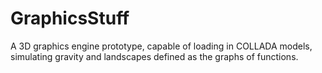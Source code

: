 # GraphicsStuff
A 3D graphics engine prototype, capable of loading in COLLADA models, simulating gravity and landscapes defined as the graphs of functions.
